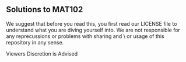 ##          Solutions to MAT102

  We suggest that before you read this, you first
read our LICENSE file to understand what you are
diving yourself into. We are not responsible for
any reprecussions or problems with sharing and \ or 
usage of this repository in any sense. 

Viewers Discretion is Advised
